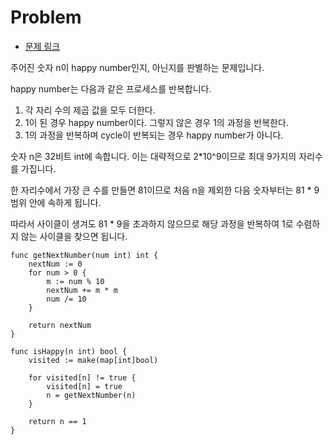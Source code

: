 # Problem

- [문제 링크](https://leetcode.com/problems/happy-number/)

주어진 숫자 n이 happy number인지, 아닌지를 판별하는 문제입니다.

happy number는 다음과 같은 프로세스를 반복합니다.

1. 각 자리 수의 제곱 값을 모두 더한다.
2. 1이 된 경우 happy number이다. 그렇지 않은 경우 1의 과정을 반복한다.
3. 1의 과정을 반복하며 cycle이 반복되는 경우 happy number가 아니다.

숫자 n은 32비트 int에 속합니다. 이는 대략적으로 2*10^9이므로 최대 9가지의 자리수를 가집니다.

한 자리수에서 가장 큰 수를 만들면 81이므로 처음 n을 제외한 다음 숫자부터는 81 * 9 범위 안에 속하게 됩니다.

따라서 사이클이 생겨도 81 * 9을 초과하지 않으므로 해당 과정을 반복하여 1로 수렴하지 않는 사이클을 찾으면 됩니다.

```golang
func getNextNumber(num int) int {
    nextNum := 0
    for num > 0 {
        m := num % 10
        nextNum += m * m
        num /= 10
    }

    return nextNum
}

func isHappy(n int) bool {
    visited := make(map[int]bool)

    for visited[n] != true {
        visited[n] = true
        n = getNextNumber(n)
    }

    return n == 1
}
```
